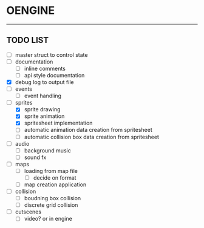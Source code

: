 # OENGINE
---
## TODO LIST

- [ ] master struct to control state
- [ ] documentation
    - [ ] inline comments
    - [ ] api style documentation
- [x] debug log to output file
- [ ] events
    - [ ] event handling
- [ ] sprites
    - [x] sprite drawing
    - [x] sprite animation
    - [x] spritesheet implementation
    - [ ] automatic animation data creation from spritesheet
    - [ ] automatic collision box data creation from spritesheet
- [ ] audio
    - [ ] background music
    - [ ] sound fx
- [ ] maps
    - [ ] loading from map file
        - [ ] decide on format
    - [ ] map creation application
- [ ] collision
    - [ ] boudning box collision
    - [ ] discrete grid collision
- [ ] cutscenes
    - [ ] video? or in engine